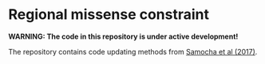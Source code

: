 # Regional missense constraint

**WARNING: The code in this repository is under active development!**

The repository contains code updating methods from [Samocha et al (2017)](https://www.biorxiv.org/content/10.1101/148353v1.full.pdf).
